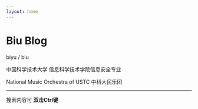 ```yaml
---
layout: home
---
```

# Biu Blog

biyu / biu

中国科学技术大学 信息科学技术学院信息安全专业

National Music Orchestra of USTC 中科大民乐团

------

搜索内容可 **双击Ctrl键**